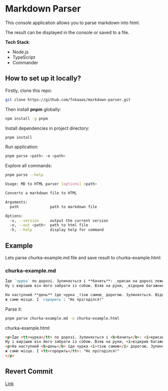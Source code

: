 # Markdown Parser

This console application allows you to parse markdown into html.

The result can be displayed in the console or saved to a file.

**Tech Stack**:
- Node.js
- TypeScript
- Commander

## How to set up it locally?

Firstly, clone this repo:

```bash
git clone https://github.com/fokaaas/markdown-parser.git
```

Then install **pnpm** globally:

```bash
npm install -g pnpm
```

Install dependencies in project directory:

```bash
pnpm install
```

Run application:

```bash
pnpm parse <path> -o <path>
```

Explore all commands:

```bash
pnpm parse --help
```

```bash
Usage: MD to HTML parser [options] <path>

Converts a markdown file to HTML

Arguments:
  path              path to markdown file

Options:
  -v, --version     output the current version
  -o, --out <path>  path to html file
  -h, --help        display help for command
```

## Example

Lets parse churka-example.md file and save result to churka-example.html:

### churka-example.md

```markdown
Їде `чурка` по дорозі. Зупиняється і **бачить**: _крисак на дорозі лежить_. Великий такий, правда дохлий.
Ну і вирішив він його забрати із собою. Взяв на руки, _відкрив багажник_. І положив туди крисака зі словами "Прігодіться!".

На наступний **день** їде чурка _тією самою_ дорогою. Зупиняється. Відкриває `багажник, дістає звідти крисака`, кладе його на те
ж саме місце. І `горорить`: "Нє прігоділся!"
```

Parse it:

```bash
pnpm parse churka-example.md -o churka-example.html
```

churka-example.html:

```html
<p>Їде <tt>чурка</tt> по дорозі. Зупиняється і <b>бачить</b>: <i>крисак на дорозі лежить</i>. Великий такий, правда дохлий.
Ну і вирішив він його забрати із собою. Взяв на руки, <i>відкрив багажник</i>. І положив туди крисака зі словами "Прігодіться!".</p>
<p>На наступний <b>день</b> їде чурка <i>тією самою</i> дорогою. Зупиняється. Відкриває <tt>багажник, дістає звідти крисака</tt>, кладе його на те
ж саме місце. І <tt>горорить</tt>: "Нє прігоділся!"
</p>
```

## Revert Commit

[Link](https://github.com/fokaaas/markdown-parser/commit/583d2de561e477b049711f8b901ca9fbfe9747cf)
